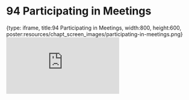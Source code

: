# 94 Participating in Meetings
 
{type: iframe, title:94 Participating in Meetings, width:800, height:600, poster:resources/chapt_screen_images/participating-in-meetings.png}
![](https://datatrail-jhu.github.io/DataTrail_ReOrg/no_toc/participating-in-meetings.html)
 

 
